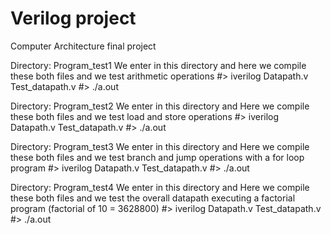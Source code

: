 # Verilog project
Computer Architecture final project

Directory: Program_test1
We enter in this directory and here we compile these both files and we test arithmetic operations
#> iverilog Datapath.v Test_datapath.v
#> ./a.out

Directory: Program_test2
We enter in this directory and Here we compile these both files and we test load and store operations
#> iverilog Datapath.v Test_datapath.v
#> ./a.out

Directory: Program_test3
We enter in this directory and Here we compile these both files and we test branch and jump operations with a for loop program
#> iverilog Datapath.v Test_datapath.v
#> ./a.out

Directory: Program_test4
We enter in this directory and Here we compile these both files and we test the overall datapath executing a factorial program (factorial of 10 = 3628800)
#> iverilog Datapath.v Test_datapath.v
#> ./a.out
